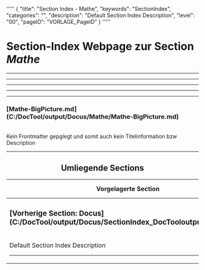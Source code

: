 '''''
{
"title": "Section Index - Mathe",
"keywords": "SectionIndex",
"categories": "",
"description": "Default Section Index Description",
"level": "00",
"pageID": "VORLAGE_PageID"
}
'''''


<h1>Section-Index Webpage zur Section <i>Mathe</i></h1>

<hr><hr><hr><hr><hr>


<h3>[Mathe-BigPicture.md](C:/DocTool/output/Docus/Mathe/Mathe-BigPicture.md)</h3><br>Kein Frontmatter gepglegt und somit auch kein Titelinformation bzw Description<hr><center><h2>Umliegende Sections</h2><table><thead> <tr> <th>Vorgelagerte Section</th> <th>Nachgelagerte Section</th></tr></thead><tbody><tr><td><h3>[Vorherige Section: Docus](C:/DocTool/output/Docus/SectionIndex_DocTooloutputDocus.html)</h3><br>Default Section Index Description<hr></td><td>ListeNachgelagerte Sections</td></tr></tbody></table></center>